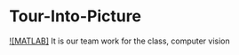 # Tour-Into-Picture
[![MATLAB]](https://www.mathworks.com/products/matlab.html)
It is our team work for the class, computer vision
